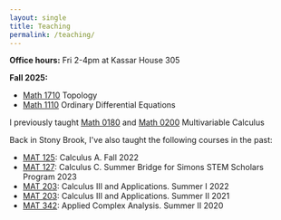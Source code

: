 ```yaml
---
layout: single
title: Teaching
permalink: /teaching/
---
```


**Office hours:** Fri 2-4pm at Kassar House 305   

**Fall 2025:** 
* [Math 1710](https://mathematics.brown.edu/undergraduate/concentrator-resources/course-descriptions) Topology   
* [Math 1110](https://mathematics.brown.edu/undergraduate/concentrator-resources/course-descriptions) Ordinary Differential Equations   

I previously taught [Math 0180](https://mathematics.brown.edu/undergraduate/concentrator-resources/course-descriptions) and [Math 0200](https://mathematics.brown.edu/undergraduate/concentrator-resources/course-descriptions) Multivariable Calculus

Back in Stony Brook, I've also taught the following courses in the past:
* [MAT 125](https://www.math.stonybrook.edu/MAT125): Calculus A. Fall 2022   
* [MAT 127](http://www.math.stonybrook.edu/MAT127): Calculus C. Summer Bridge for Simons STEM Scholars Program 2023   
* [MAT 203](http://www.math.stonybrook.edu/MAT203): Calculus III and Applications. Summer I 2022   
* [MAT 203](http://www.math.stonybrook.edu/MAT203): Calculus III and Applications. Summer II 2021    
* [MAT 342](/teaching/mat342-summer20): Applied Complex Analysis. Summer II 2020     
